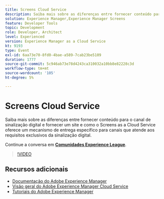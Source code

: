 ```yaml
---
title: Screens Cloud Service
description: Saiba mais sobre as diferenças entre fornecer conteúdo para o canal de sinalização digital e fornecer um site e como o Screens as a Cloud Service oferece um mecanismo de entrega específico para canais que atende aos requisitos exclusivos da sinalização digital.
solution: Experience Manager,Experience Manager Screens
feature: Developer Tools
topic: Development
role: Developer, Architect
level: Experienced
version: Experience Manager as a Cloud Service
kt: 9193
type: Event
exl-id: 6aa73e70-8fd0-4bae-a589-7cab23be5109
duration: 1777
source-git-commit: 5c946ab73e78d4243ca310032a10bb8e82228c3d
workflow-type: tm+mt
source-wordcount: '105'
ht-degree: 5%

---
```


# Screens Cloud Service

Saiba mais sobre as diferenças entre fornecer conteúdo para o canal de sinalização digital e fornecer um site e como o Screens as a Cloud Service oferece um mecanismo de entrega específico para canais que atende aos requisitos exclusivos da sinalização digital.

Continue a conversa em **[Comunidades Experience League](https://adobe.ly/3umX8Be)**.

>[!VIDEO](https://video.tv.adobe.com/v/337885/?quality=12&learn=on&hidetitle=true)

## Recursos adicionais

- [Documentação do Adobe Experience Manager](https://experienceleague.adobe.com/docs/experience-manager-cloud-service.html)
- [Visão geral do Adobe Experience Manager Cloud Service](https://experienceleague.adobe.com/docs/experience-manager-cloud-service/overview/home.html)
- [Tutoriais do Adobe Experience Manager](https://experienceleague.adobe.com/docs/experience-manager-tutorials.html)
